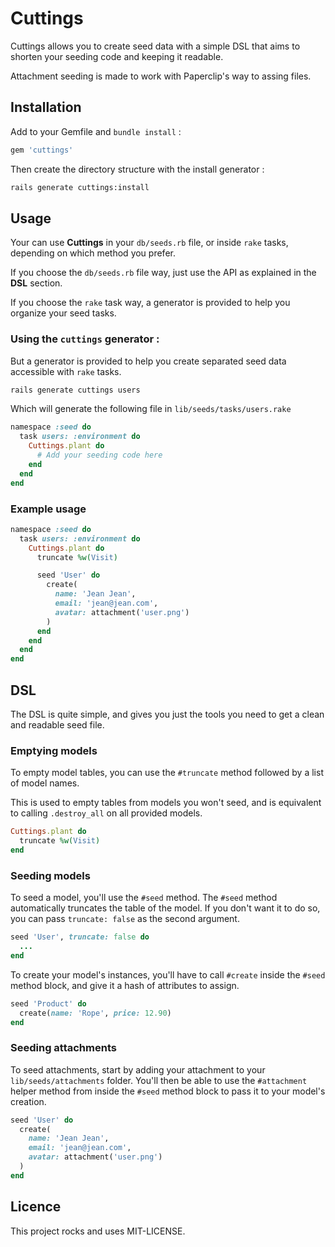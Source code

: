 # Cuttings

Cuttings allows you to create seed data with a simple DSL that aims to shorten
your seeding code and keeping it readable.

Attachment seeding is made to work with Paperclip's way to assing files.

## Installation

Add to your Gemfile and `bundle install` :

```ruby
gem 'cuttings'
```

Then create the directory structure with the install generator :

```bash
rails generate cuttings:install
```

## Usage

Your can use **Cuttings** in your `db/seeds.rb` file, or inside `rake` tasks,
depending on which method you prefer.

If you choose the `db/seeds.rb` file way, just use the API as explained in the
**DSL** section.

If you choose the `rake` task way, a generator is provided to help you organize
your seed tasks.

### Using the `cuttings` generator :

But a generator is provided to help you create separated seed data accessible
with `rake` tasks.

```bash
rails generate cuttings users
```

Which will generate the following file in `lib/seeds/tasks/users.rake`

```ruby
namespace :seed do
  task users: :environment do
    Cuttings.plant do
      # Add your seeding code here
    end
  end
end
```

### Example usage

```ruby
namespace :seed do
  task users: :environment do
    Cuttings.plant do
      truncate %w(Visit)

      seed 'User' do
        create(
          name: 'Jean Jean',
          email: 'jean@jean.com',
          avatar: attachment('user.png')
        )
      end
    end
  end
end
```

## DSL

The DSL is quite simple, and gives you just the tools you need to get a
clean and readable seed file.

### Emptying models

To empty model tables, you can use the `#truncate` method followed by a list
of model names.

This is used to empty tables from models you won't seed, and is equivalent to
calling `.destroy_all` on all provided models.

```ruby
Cuttings.plant do
  truncate %w(Visit)
end
```

### Seeding models

To seed a model, you'll use the `#seed` method.
The `#seed` method automatically truncates the table of the model.
If you don't want it to do so, you can pass `truncate: false` as the second
argument.

```ruby
seed 'User', truncate: false do
  ...
end
```

To create your model's instances, you'll have to call `#create` inside the
`#seed` method block, and give it a hash of attributes to assign.

```ruby
seed 'Product' do
  create(name: 'Rope', price: 12.90)
end
```

### Seeding attachments

To seed attachments, start by adding your attachment to your
`lib/seeds/attachments` folder.
You'll then be able to use the `#attachment` helper method from inside
the `#seed` method block to pass it to your model's creation.

```ruby
seed 'User' do
  create(
    name: 'Jean Jean',
    email: 'jean@jean.com',
    avatar: attachment('user.png')
  )
end
```


## Licence

This project rocks and uses MIT-LICENSE.
